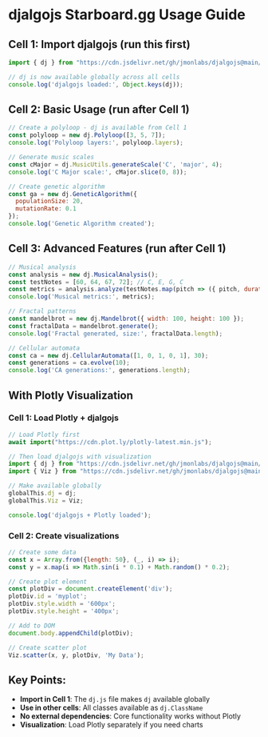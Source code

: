 # djalgojs Starboard.gg Usage Guide

## Cell 1: Import djalgojs (run this first)
```javascript
import { dj } from "https://cdn.jsdelivr.net/gh/jmonlabs/djalgojs@main/dist/dj.js";

// dj is now available globally across all cells
console.log('djalgojs loaded:', Object.keys(dj));
```

## Cell 2: Basic Usage (run after Cell 1)
```javascript
// Create a polyloop - dj is available from Cell 1
const polyloop = new dj.Polyloop([3, 5, 7]);
console.log('Polyloop layers:', polyloop.layers);

// Generate music scales
const cMajor = dj.MusicUtils.generateScale('C', 'major', 4);
console.log('C Major scale:', cMajor.slice(0, 8));

// Create genetic algorithm
const ga = new dj.GeneticAlgorithm({ 
  populationSize: 20, 
  mutationRate: 0.1 
});
console.log('Genetic Algorithm created');
```

## Cell 3: Advanced Features (run after Cell 1)
```javascript
// Musical analysis
const analysis = new dj.MusicalAnalysis();
const testNotes = [60, 64, 67, 72]; // C, E, G, C
const metrics = analysis.analyze(testNotes.map(pitch => ({ pitch, duration: 1, offset: 0 })));
console.log('Musical metrics:', metrics);

// Fractal patterns
const mandelbrot = new dj.Mandelbrot({ width: 100, height: 100 });
const fractalData = mandelbrot.generate();
console.log('Fractal generated, size:', fractalData.length);

// Cellular automata
const ca = new dj.CellularAutomata([1, 0, 1, 0, 1], 30);
const generations = ca.evolve(10);
console.log('CA generations:', generations.length);
```

## With Plotly Visualization

### Cell 1: Load Plotly + djalgojs
```javascript
// Load Plotly first
await import("https://cdn.plot.ly/plotly-latest.min.js");

// Then load djalgojs with visualization
import { dj } from "https://cdn.jsdelivr.net/gh/jmonlabs/djalgojs@main/dist/dj.js";
import { Viz } from "https://cdn.jsdelivr.net/gh/jmonlabs/djalgojs@main/dist/djalgojs.viz.js";

// Make available globally
globalThis.dj = dj;
globalThis.Viz = Viz;

console.log('djalgojs + Plotly loaded');
```

### Cell 2: Create visualizations
```javascript
// Create some data
const x = Array.from({length: 50}, (_, i) => i);
const y = x.map(i => Math.sin(i * 0.1) + Math.random() * 0.2);

// Create plot element
const plotDiv = document.createElement('div');
plotDiv.id = 'myplot';
plotDiv.style.width = '600px';
plotDiv.style.height = '400px';

// Add to DOM
document.body.appendChild(plotDiv);

// Create scatter plot
Viz.scatter(x, y, plotDiv, 'My Data');
```

## Key Points:
- **Import in Cell 1**: The `dj.js` file makes `dj` available globally
- **Use in other cells**: All classes available as `dj.ClassName`
- **No external dependencies**: Core functionality works without Plotly
- **Visualization**: Load Plotly separately if you need charts